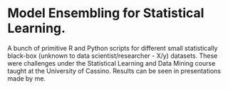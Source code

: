 # Model Ensembling for Statistical Learning.
A bunch of primitive R and Python scripts for different small statistically black-box (unknown to data scientist/researcher - X/y) datasets. These were challenges under the Statistical Learning and Data Mining course taught at the University of Cassino. Results can be seen in presentations made by me.
